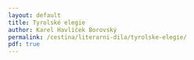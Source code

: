 ```yaml
---
layout: default
title: Tyrolské elegie
author: Karel Havlíček Borovský
permalink: /cestina/literarni-dila/tyrolske-elegie/
pdf: true
---
```

